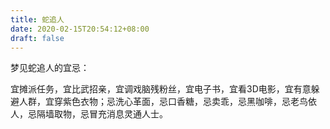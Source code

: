 ```yaml
---
title: 蛇追人
date: 2020-02-15T20:54:12+08:00
draft: false
---
```


梦见蛇追人的宜忌：

宜摊派任务，宜比武招亲，宜调戏脑残粉丝，宜电子书，宜看3D电影，宜有意躲避人群，宜穿紫色衣物；忌洗心革面，忌口香糖，忌卖乖，忌黑咖啡，忌老鸟依人，忌隔墙取物，忌冒充消息灵通人士。

